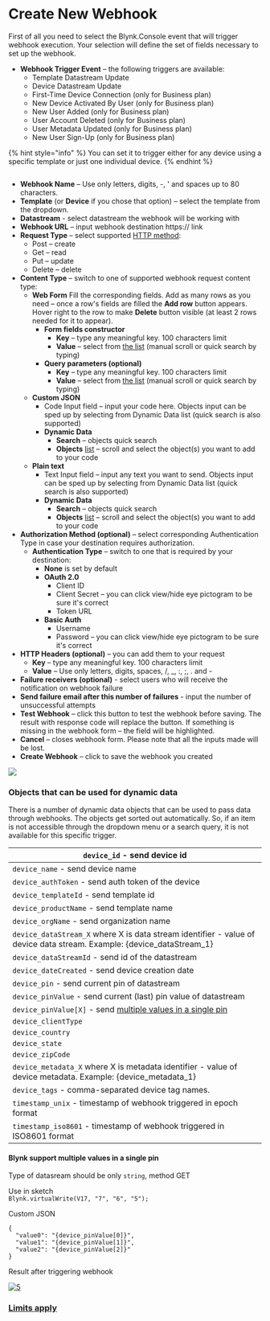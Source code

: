 # Create New Webhook

First of all you need to select the Blynk.Console event that will trigger webhook execution. Your selection will define the set of fields necessary to set up the webhook.

* **Webhook Trigger Event** – the following triggers are available:
  * Template Datastream Update
  * Device Datastream Update
  * First-Time Device Connection (only for Business plan)
  * New Device Activated By User (only for Business plan)
  * New User Added (only for Business plan)
  * User Account Deleted (only for Business plan)
  * User Metadata Updated (only for Business plan)
  * New User Sign-Up (only for Business plan)

{% hint style="info" %}
You can set it to trigger either for any device using a specific template or just one individual device.
{% endhint %}

<figure><img src="../../../.gitbook/assets/output-onlinegiftools.gif" alt=""><figcaption></figcaption></figure>

* **Webhook Name** – Use only letters, digits, -, ' and spaces up to 80 characters.&#x20;
* **Template** (or **Device** if you chose that option) – select the template from the dropdown.
* **Datastream** - select datastream the webhook will be working with
* **Webhook URL** – input webhook destination https:// link &#x20;
* **Request Type** – select supported [HTTP method](https://www.restapitutorial.com/lessons/httpmethods.html):
  * Post – create
  * Get – read
  * Put – update
  * Delete – delete&#x20;
* **Content Type** – switch to one of supported webhook request content type:&#x20;
  * **Web Form**  Fill the corresponding fields. Add as many rows as you need – once a row's fields are filled the **Add row** button appears. Hover right to the row to make **Delete** button visible (at least 2 rows needed for it to appear).
    * **Form fields constructor**
      * **Key** – type any meaningful key. 100 characters limit
      * **Value** – select from [the list](create-new-webhook.md#objects-that-can-be-used-for-dynamic-data) (manual scroll or quick search by typing)
    * **Query parameters (optional)**
      * **Key** – type any meaningful key. 100 characters limit
      * **Value** – select from [the list](create-new-webhook.md#objects-that-can-be-used-for-dynamic-data) (manual scroll or quick search by typing)&#x20;
  * **Custom JSON**
    * Code Input field – input your code here. Objects input can be sped up by selecting from Dynamic Data list (quick search is also supported)
    * **Dynamic Data**
      * **Search** – objects quick search&#x20;
      * **Objects** [list](create-new-webhook.md#objects-that-can-be-used-for-dynamic-data) – scroll and select the object(s) you want to add to your code
  * **Plain text**
    * Text Input field – input any text you want to send.  Objects input can be sped up by selecting from Dynamic Data list (quick search is also supported)
    * **Dynamic Data**
      * **Search** – objects quick search&#x20;
      * **Objects** [list](create-new-webhook.md#objects-that-can-be-used-for-dynamic-data) – scroll and select the object(s) you want to add to your code
* **Authorization Method (optional)** – select corresponding Authentication Type in case your destination requires authorization.
  * **Authentication Type** – switch to one that is required by your destination:
    * **None** is set by default
    * **OAuth 2.0**
      * Client ID&#x20;
      * Client Secret – you can click view/hide eye pictogram to be sure it's correct
      * Token URL
    * **Basic Auth**
      * Username
      * Password – you can click view/hide eye pictogram to be sure it's correct
* **HTTP Headers (optional)** – you can add them to your request
  * **Key** – type any meaningful key. 100 characters limit
  * **Value** – Use only letters, digits, spaces, /, \_, :, ;, . and -&#x20;
* **Failure receivers (optional)** - select users who will receive the notification on webhook failure
* **Send failure email after this number of failures** - input the number of unsuccessful attempts
* **Test Webhook** – click this button to test the webhook before saving. The result with response code will replace the button. If something is missing in the webhook form – the field will be highlighted.
* **Cancel** – closes webhook form. Please note that all the inputs made will be lost.
* **Create Webhook** – click to save the webhook you created

![](../../../.gitbook/assets/test-webhook.gif)

### Objects that can be used for dynamic data

There is a number of dynamic data objects that can be used to pass data through webhooks. The objects get sorted out automatically. So, if an item is not accessible through the dropdown menu or a search query, it is not available for this specific trigger.

| `device_id` - send device id                                                                                                       |
| ---------------------------------------------------------------------------------------------------------------------------------- |
| `device_name` - send device name                                                                                                   |
| `device_authToken` - send auth token of the device                                                                                 |
| `device_templateId` - send template id                                                                                             |
| `device_productName` - send template name                                                                                          |
| `device_orgName` - send organization name                                                                                          |
| `device_dataStream_X` where X is data stream identifier - value of device data stream. Example: {device\_dataStream\_1}            |
| `device_dataStreamId` - send id of the datastream                                                                                  |
| `device_dateCreated` - send device creation date                                                                                   |
| `device_pin` - send current pin of datastream                                                                                      |
| `device_pinValue` - send current (last) pin value of datastream                                                                    |
| `device_pinValue[X]` - send [multiple values in a single pin](create-new-webhook.md#blynk-support-multiple-values-in-a-single-pin) |
| `device_clientType`                                                                                                                |
| `device_country`                                                                                                                   |
| `device_state`                                                                                                                     |
| `device_zipCode`                                                                                                                   |
| `device_metadata_X` where X is metadata identifier - value of device metadata. Example: {device\_metadata\_1}                      |
| `device_tags` - comma-separated device tag names.                                                                                  |
| `timestamp_unix` - timestamp of webhook triggered in epoch format                                                                  |
| `timestamp_iso8601` - timestamp of webhook triggered in ISO8601 format                                                             |

#### **Blynk support multiple values in a single pin**

Type of datasream should be only `string`, method GET

Use in sketch\
`Blynk.virtualWrite(V17, "7", "6", "5");`

Custom JSON

```
{
  "value0": "{device_pinValue[0]}",
  "value1": "{device_pinValue[1]}",
  "value2": "{device_pinValue[2]}"
}
```

Result after triggering webhook

[![5](https://user-images.githubusercontent.com/110888025/213689851-3761ed18-aa91-4790-a275-03d056a74e52.jpg)](https://user-images.githubusercontent.com/110888025/213689851-3761ed18-aa91-4790-a275-03d056a74e52.jpg)

### [Limits apply](../../limits.md#webhooks-limits)
